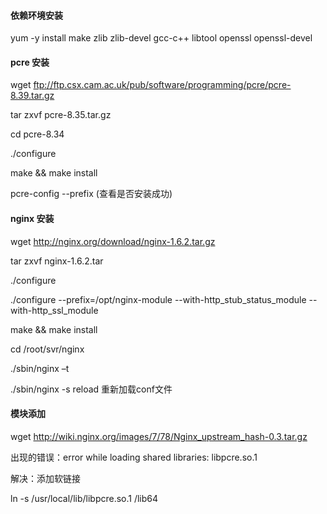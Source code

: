 #### 依赖环境安装
yum -y install make zlib zlib-devel gcc-c++ libtool openssl openssl-devel

#### pcre 安装
wget ftp://ftp.csx.cam.ac.uk/pub/software/programming/pcre/pcre-8.39.tar.gz 

tar zxvf pcre-8.35.tar.gz

cd pcre-8.34

./configure

make && make install

pcre-config --prefix (查看是否安装成功)
#### nginx 安装

wget http://nginx.org/download/nginx-1.6.2.tar.gz

tar zxvf nginx-1.6.2.tar

./configure 

./configure --prefix=/opt/nginx-module --with-http_stub_status_module --with-http_ssl_module

make && make install

cd /root/svr/nginx

./sbin/nginx –t

./sbin/nginx -s reload 重新加载conf文件
#### 模块添加
wget http://wiki.nginx.org/images/7/78/Nginx_upstream_hash-0.3.tar.gz

出现的错误：error while loading shared libraries: libpcre.so.1

解决：添加软链接

ln -s /usr/local/lib/libpcre.so.1 /lib64
